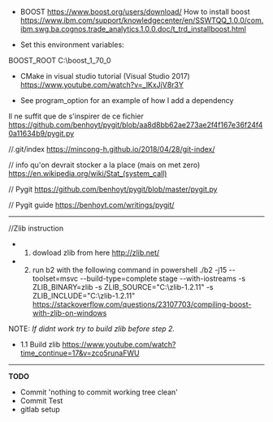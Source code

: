 * BOOST
https://www.boost.org/users/download/
How to install boost
https://www.ibm.com/support/knowledgecenter/en/SSWTQQ_1.0.0/com.ibm.swg.ba.cognos.trade_analytics.1.0.0.doc/t_trd_installboost.html

* Set this environment variables:

BOOST_ROOT
C:\boost_1_70_0

* CMake in visual studio tutorial (Visual Studio 2017)
https://www.youtube.com/watch?v=_lKxJjV8r3Y


* See program_option for an example of how I add a dependency


Il ne suffit que de s'inspirer de ce fichier
https://github.com/benhoyt/pygit/blob/aa8d8bb62ae273ae2f4f167e36f24f40a11634b9/pygit.py



//.git/index
https://mincong-h.github.io/2018/04/28/git-index/


// info qu'on devrait stocker a la place (mais on met zero)
https://en.wikipedia.org/wiki/Stat_(system_call)


// Pygit
https://github.com/benhoyt/pygit/blob/master/pygit.py


// Pygit guide
https://benhoyt.com/writings/pygit/

----

//Zlib instruction

* 1. dowload zlib from here
http://zlib.net/

* 2. run b2 with the following command in powershell
./b2 -j15 --toolset=msvc --build-type=complete stage --with-iostreams -s ZLIB_BINARY=zlib -s ZLIB_SOURCE="C:\zlib-1.2.11\" -s ZLIB_INCLUDE="C:\zlib-1.2.11\"
https://stackoverflow.com/questions/23107703/compiling-boost-with-zlib-on-windows


NOTE:
*If didnt work try to build zlib before step 2.*

* 1.1 Build zlib
https://www.youtube.com/watch?time_continue=17&v=zco5runaFWU


----

**TODO**

* Commit 'nothing to commit working tree clean'
* Commit Test
* gitlab setup





